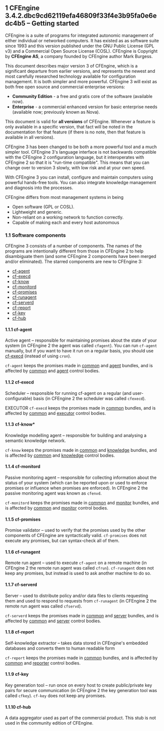 ## 1 CFEngine 3.4.2.dbc9cd62119efa46809f33f4e3b95fa0e6edc4b5 – Getting started



CFEngine is a suite of programs for integrated autonomic management
of either individual or networked computers. It has existed as as
software suite since 1993 and this version published under the GNU
Public License (GPL v3) and a Commercial Open Source License
(COSL). CFEngine is Copyright by **CFEngine AS**, a company founded
by CFEngine author Mark Burgess.

This document describes major version 3 of CFEngine, which is a
significant departure from earlier versions, and represents the
newest and most carefully researched technology available for
configuration management. It is both simpler and more powerful.
CFEngine 3 will exist as both free open source and commercial
enterprise versions:

-   **Community Edition** - a free and gratis core of the software
    (available now).
-   **Enterprise** - a commercial enhanced version for basic
    enterprise needs (available now; previously known as Nova).

This document is valid for **all versions** of CFEngine. Whenever a
feature is only available in a specific version, that fact will be
noted in the documentation for that feature (if there is no note,
then that feature is available in all versions).

CFEngine 3 has been changed to be both a more powerful tool and a
much simpler tool. CFEngine 3's language interface is not backwards
compatible with the CFEngine 2 configuration language, but it
interoperates with CFEngine 2 so that it is "run-time compatible".
This means that you can change over to version 3 slowly, with low
risk and at your own speed.

With CFEngine 3 you can install, configure and maintain computers
using powerful hands-free tools. You can also integrate knowledge
management and diagnosis into the processes.

CFEngine differs from most management systems in being

-   Open software (GPL or COSL).
-   Lightweight and generic.
-   Non-reliant on a working network to function correctly.
-   Capable of making each and every host autonomous



### 1.1 Software components

CFEngine 3 consists of a number of components. The names of the
programs are intentionally different from those in CFEngine 2 to
help disambiguate them (and some CFEngine 2 components have been
merged and/or eliminated). The starred components are new to
CFEngine 3:

-   [cf-agent](/manuals/cf3-Reference#cf_002dagent)
-   [cf-execd](/manuals/cf3-Reference#cf_002dexecd)
-   [cf-know](/manuals/cf3-Reference#cf_002dknow)
-   [cf-monitord](/manuals/cf3-Reference#cf_002dmonitord)
-   [cf-promises](/manuals/cf3-Reference#cf_002dpromises)
-   [cf-runagent](/manuals/cf3-Reference#cf_002drunagent)
-   [cf-serverd](/manuals/cf3-Reference#cf_002dserverd)
-   [cf-report](/manuals/cf3-Reference#cf_002dreport)
-   [cf-key](/manuals/cf3-Reference#cf_002dkey)
-   [cf-hub](/manuals/cf3-Reference#cf_002dhub)




#### 1.1.1 cf-agent

Active agent – responsible for maintaining promises about the state
of your system (in CFEngine 2 the agent was called `cfagent`). You
can run `cf-agent` manually, but if you want to have it run on a
regular basis, you should use
[cf-execd](/manuals/cf3-Reference#cf_002dexecd) (instead of using
`cron`).

`cf-agent` keeps the promises made in
[common](/manuals/cf3-Reference#Bundles-for-common) and
[agent](/manuals/cf3-Reference#Bundles-for-agent) bundles, and is
affected by [common](/manuals/cf3-Reference#control-common) and
[agent](/manuals/cf3-Reference#control-agent) control bodies.




#### 1.1.2 cf-execd

Scheduler – responsible for running cf-agent on a regular (and
user-configurable) basis (in CFEngine 2 the scheduler was called
`cfexecd`).

EXECUTOR `cf-execd` keeps the promises made in
[common](/manuals/cf3-Reference#Bundles-for-common) bundles, and is
affected by [common](/manuals/cf3-Reference#control-common) and
[executor](/manuals/cf3-Reference#control-executor) control
bodies.




#### 1.1.3 cf-know\*

Knowledge modelling agent – responsible for building and analysing
a semantic knowledge network.

`cf-know` keeps the promises made in
[common](/manuals/cf3-Reference#Bundles-for-common) and
[knowledge](/manuals/cf3-Reference#Bundles-for-knowledge) bundles,
and is affected by [common](/manuals/cf3-Reference#control-common)
and [knowledge](/manuals/cf3-Reference#control-knowledge) control
bodies.




#### 1.1.4 cf-monitord

Passive monitoring agent – responsible for collecting information
about the status of your system (which can be reported upon or used
to enforce promises or influence when promises are enforced). In
CFEngine 2 the passive monitoring agent was known as `cfenvd`.

`cf-monitord` keeps the promises made in
[common](/manuals/cf3-Reference#Bundles-for-common) and
[monitor](/manuals/cf3-Reference#Bundles-for-monitor) bundles, and
is affected by [common](/manuals/cf3-Reference#control-common) and
[monitor](/manuals/cf3-Reference#control-monitor) control bodies.




#### 1.1.5 cf-promises

Promise validator – used to verify that the promises used by the
other components of CFEngine are syntactically valid. `cf-promises`
does not execute any promises, but can syntax-check all of them.




#### 1.1.6 cf-runagent

Remote run agent – used to execute `cf-agent` on a remote machine
(in CFEngine 2 the remote run agent was called `cfrun`).
`cf-runagent` does not keep any promises, but instead is used to
ask another machine to do so.




#### 1.1.7 cf-serverd

Server – used to distribute policy and/or data files to clients
requesting them and used to respond to requests from `cf-runagent`
(in CFEngine 2 the remote run agent was called `cfservd`).

`cf-serverd` keeps the promises made in
[common](/manuals/cf3-Reference#Bundles-for-common) and
[server](/manuals/cf3-Reference#Bundles-for-server) bundles, and is
affected by [common](/manuals/cf3-Reference#control-common) and
[server](/manuals/cf3-Reference#control-server) control bodies.




#### 1.1.8 cf-report

Self-knowledge extractor – takes data stored in CFEngine's embedded
databases and converts them to human readable form

`cf-report` keeps the promises made in
[common](/manuals/cf3-Reference#Bundles-for-common) bundles, and is
affected by [common](/manuals/cf3-Reference#control-common) and
[reporter](/manuals/cf3-Reference#control-reporter) control
bodies.




#### 1.1.9 cf-key

Key generation tool – run once on every host to create
public/private key pairs for secure communication (in CFEngine 2
the key generation tool was called `cfkey`). `cf-key` does not keep
any promises.




#### 1.1.10 cf-hub

A data aggregator used as part of the commercial product. This stub
is not used in the community edition of CFEngine.

